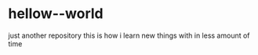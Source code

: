 # hellow--world
just another repository
this is how i learn new things with in less amount of time 
